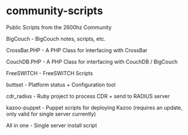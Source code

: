 community-scripts
=================

Public Scripts from the 2600hz Community


BigCouch		- BigCouch notes, scripts, etc.

CrossBar.PHP		- A PHP Class for interfacing with CrossBar

CouchDB.PHP		- A PHP Class for interfacing with CouchDB / BigCouch

FreeSWITCH		- FreeSWITCH Scripts

buttset			- Platform status + Configuration tool

cdr_radius		- Ruby project to process CDR + send to RADIUS	server

kazoo-puppet		- Puppet scripts for deploying Kazoo (requires an update, only valid for single server currently)

All in one    - Single server install script

